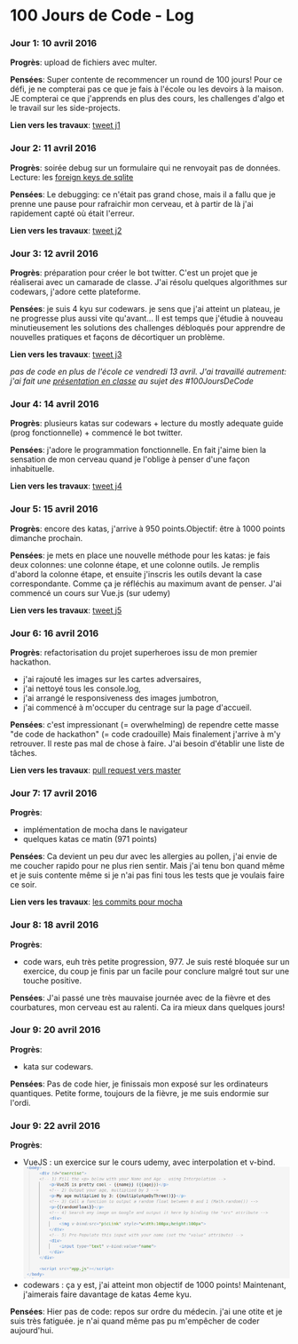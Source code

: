 # 100 Jours de Code - Log

### Jour 1: 10 avril 2016

**Progrès**: upload de fichiers avec multer.

**Pensées**: Super contente de recommencer un round de 100 jours! Pour ce défi, je ne compterai pas ce que je fais à l'école ou les devoirs à la maison. JE compterai ce que j'apprends en plus des cours, les challenges d'algo et le travail sur les side-projects.

**Lien vers les travaux**: [tweet j1](https://twitter.com/aurelieBayre/status/983822151361888256)

### Jour 2: 11 avril 2016

**Progrès**: soirée debug  sur un formulaire qui ne renvoyait pas de données. 
Lecture: les [foreign keys de sqlite](https://t.co/f7gfZdCZ1y) 

**Pensées**: Le debugging: ce n'était pas grand chose, mais il a fallu que je prenne une pause pour rafraichir mon cerveau, et à partir de là j'ai rapidement capté où était l'erreur.

**Lien vers les travaux**: [tweet j2](https://twitter.com/aurelieBayre/status/984186198896922624)

### Jour 3: 12 avril 2016

**Progrès**: préparation pour créer le bot twitter. C'est un projet que je réaliserai avec un camarade de classe.
J'ai résolu quelques algorithmes sur codewars, j'adore cette plateforme.

**Pensées**: je suis 4 kyu sur codewars. je sens que j'ai atteint un plateau, je ne progresse plus aussi vite qu'avant... Il est temps que j'étudie à nouveau minutieusement les solutions des challenges débloqués pour apprendre de nouvelles pratiques et façons de décortiquer un problème.

**Lien vers les travaux**: [tweet j3](https://twitter.com/aurelieBayre/status/984541049128456192)

*pas de code en plus de l'école ce vendredi 13 avril. J'ai travaillé autrement: j'ai fait une [présentation en classe](https://twitter.com/aurelieBayre/status/984767483730190336) au sujet des #100JoursDeCode*

### Jour 4: 14 avril 2016

**Progrès**: plusieurs katas sur codewars + lecture du mostly adequate guide (prog fonctionnelle) + commencé le bot twitter.

**Pensées**: j'adore le programmation fonctionnelle. En fait j'aime bien la sensation de mon cerveau quand je l'oblige à penser d'une façon inhabituelle.

**Lien vers les travaux**: [tweet j4](https://twitter.com/aurelieBayre/status/985268144146182144)

### Jour 5: 15 avril 2016

**Progrès**: encore des katas, j'arrive à 950 points.Objectif: être à 1000 points dimanche prochain.

**Pensées**: je mets en place une nouvelle méthode pour les katas: je fais deux colonnes: une colonne étape, et une colonne outils. Je remplis d'abord la colonne étape, et ensuite j'inscris les outils devant la case correspondante. Comme ça je réfléchis au maximum avant de penser.
J'ai commencé un cours sur Vue.js (sur udemy)

**Lien vers les travaux**: [tweet j5](https://twitter.com/aurelieBayre/status/985618375543083016)

### Jour 6: 16 avril 2016

**Progrès**: refactorisation du projet superheroes issu de mon premier hackathon. 
* j'ai rajouté les images sur les cartes adversaires, 
* j'ai nettoyé tous les console.log, 
* j'ai arrangé le responsiveness des images jumbotron, 
* j'ai commencé à m'occuper du centrage sur la page d'accueil.

**Pensées**: 
c'est impressionant (= overwhelming) de rependre cette masse "de code de hackathon" (= code cradouille) Mais finalement j'arrive à m'y retrouver. 
Il reste pas mal de chose à faire. J'ai besoin d'établir une liste de tâches.

**Lien vers les travaux**: [pull request vers master](https://github.com/WildCodeSchool/reims-0218-hackaton-APA/pull/2)

### Jour 7: 17 avril 2016

**Progrès**: 
* implémentation de mocha dans le navigateur
* quelques katas ce matin (971 points)

**Pensées**: 
Ca devient un peu dur avec les allergies au pollen, j'ai envie de me coucher rapido pour ne plus rien sentir. Mais j'ai tenu bon quand même et je suis contente même si je n'ai pas fini tous les tests que je voulais faire ce soir.

**Lien vers les travaux**: [les commits pour mocha](https://github.com/WildCodeSchool/reims-0218-artezicreloaded/commits/add-id-wilder-newplaylist)

### Jour 8: 18 avril 2016

**Progrès**: 
* code wars, euh très petite progression, 977. Je suis resté bloquée sur un exercice, du coup je finis par un facile pour conclure malgré tout sur une touche positive. 

**Pensées**: 
J'ai passé une très mauvaise journée avec de la fièvre et des courbatures, mon cerveau est au ralenti. Ca ira mieux dans quelques jours!

### Jour 9: 20 avril 2016

**Progrès**: 
* kata sur codewars.

**Pensées**: 
Pas de code hier, je finissais mon exposé sur les ordinateurs quantiques. Petite forme, toujours de la fièvre, je me suis endormie sur l'ordi.

### Jour 9: 22 avril 2016

**Progrès**: 
* VueJS : un exercice sur le cours udemy, avec interpolation et v-bind. 
![exercice vue.js: interpolation et v-bind](/img/vue1.png)
* codewars : ça y est, j'ai atteint mon objectif de 1000 points! Maintenant, j'aimerais faire davantage de katas 4eme kyu.

**Pensées**: 
Hier pas de code: repos sur ordre du médecin. j'ai une otite et je suis très fatiguée. je n'ai quand même pas pu m'empêcher de coder aujourd'hui.
